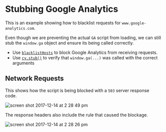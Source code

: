 # Stubbing Google Analytics

This is an example showing how to blacklist requests for `www.google-analytics.com`.

Even though we are preventing the actual `GA` script from loading, we can still stub the `window.ga` object and ensure its being called correctly.

- Use [`blacklistHosts`](https://on.cypress.io/configuration#Browser) to block Google Analytics from receiving requests.
- Use [`cy.stub()`](https://on.cypress.io/stub) to verify that `window.ga(...)` was called with the correct arguments

## Network Requests

This shows how the script is being blocked with a `503` server response code.

![screen shot 2017-12-14 at 2 28 49 pm](https://user-images.githubusercontent.com/1268976/34010643-776e6550-e0db-11e7-8570-448e62354e6d.png)

The response headers also include the rule that caused the blockage.

![screen shot 2017-12-14 at 2 28 26 pm](https://user-images.githubusercontent.com/1268976/34010688-9acdcedc-e0db-11e7-9f3e-5841a332b677.png)
